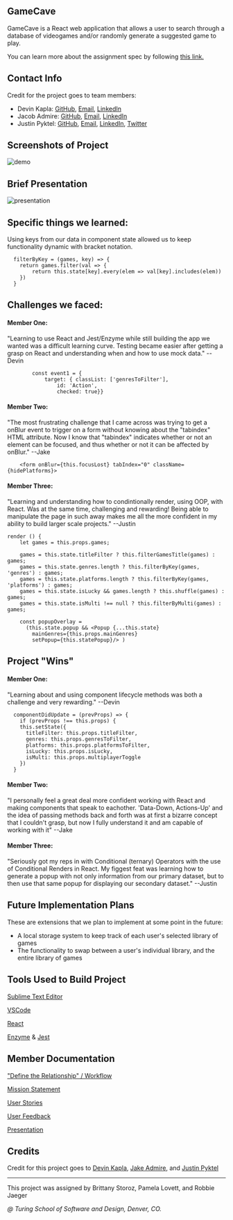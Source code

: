 ## GameCave
GameCave is a React web application that allows a user to search through a database of videogames and/or randomly generate a suggested game to play. 

You can learn more about the assignment spec by following [this link.](http://frontend.turing.io/projects/whateverly.html)

## Contact Info
Credit for the project goes to team members:
- Devin Kapla: [GitHub](https://github.com/DekayHaHa),
              [Email](mailto:DevinKapla@gamil.com),
              [LinkedIn](https://www.linkedin.com/in/devin-kapla/)
- Jacob Admire: [GitHub](https://github.com/JakeAdmire), 
                [Email](mailto:JakeAdmire1@gmail.com),
                [LinkedIn](https://www.linkedin.com/in/jakeadmire/)
- Justin Pyktel: [GitHub](https://github.com/SiimonStark), 
                [Email](mailto:SiimonStark@gmail.com),
                [LinkedIn](https://www.linkedin.com/in/justinpyktel/),
                [Twitter](https://twitter.com/SiimonStark)
                
## Screenshots of Project

 ![demo](https://user-images.githubusercontent.com/23123990/53147491-f41c2e00-3564-11e9-855a-c4bb272f36a0.gif)

## Brief Presentation

 ![presentation](https://user-images.githubusercontent.com/23123990/53151649-f97f7580-3570-11e9-90f8-62d905cce6cd.gif)

## Specific things we learned:
Using keys from our data in component state allowed us to keep functionality dynamic with bracket notation.
```
  filterByKey = (games, key) => {
    return games.filter(val => {
        return this.state[key].every(elem => val[key].includes(elem))
    })
  } 
```
## Challenges we faced:
#### Member One:
"Learning to use React and Jest/Enzyme while still building the app we wanted was a difficult learning curve. Testing became easier after getting a grasp on React and understanding when and how to use mock data." --Devin
```
		const event1 = {
			target: { classList: ['genresToFilter'],
				id: 'Action',
				checked: true}}
```
#### Member Two:
"The most frustrating challenge that I came across was trying to get a onBlur event to trigger on a form without
knowing about the "tabindex" HTML attribute. Now I know that "tabindex" indicates whether or not an element can be focused,
and thus whether or not it can be affected by onBlur." --Jake
```
    <form onBlur={this.focusLost} tabIndex="0" className={hidePlatforms}>
```
#### Member Three:
"Learning and understanding how to condintionally render, using OOP, with React. Was at the same time, challenging and rewarding! Being able to manipulate the page in such away makes me all the more confident in my ability to build larger scale projects." --Justin
```
render () {
    let games = this.props.games;

    games = this.state.titleFilter ? this.filterGamesTitle(games) : games;
    games = this.state.genres.length ? this.filterByKey(games, 'genres') : games;
    games = this.state.platforms.length ? this.filterByKey(games, 'platforms') : games;
    games = this.state.isLucky && games.length ? this.shuffle(games) : games;
    games = this.state.isMulti !== null ? this.filterByMulti(games) : games;

    const popupOverlay = 
      (this.state.popup && <Popup {...this.state}
        mainGenres={this.props.mainGenres}
        setPopup={this.statePopup}/> )
```
## Project "Wins"
#### Member One:
"Learning about and using component lifecycle methods was both a challenge and very rewarding." --Devin
```
  componentDidUpdate = (prevProps) => {
    if (prevProps !== this.props) {
    this.setState({
      titleFilter: this.props.titleFilter,
      genres: this.props.genresToFilter,
      platforms: this.props.platformsToFilter,
      isLucky: this.props.isLucky,
      isMulti: this.props.multiplayerToggle
    })
  }
```
#### Member Two:
"I personally feel a great deal more confident working with React and making components that speak to eachother. 'Data-Down, Actions-Up' and the idea of passing methods back and forth was at first a bizarre concept that I couldn't grasp, but now I fully understand it and am capable of working with it" --Jake
#### Member Three:
"Seriously got my reps in with Conditional (ternary) Operators with the use of Conditional Renders in React. My figgest feat was learning how to generate a popup with not only information from our primary dataset, but to then use that same popup for displaying our secondary dataset." --Justin

## Future Implementation Plans
These are extensions that we plan to implement at some point in the future:
- A local storage system to keep track of each user's selected library of games
- The functionality to swap between a user's individual library, and the entire library of games

## Tools Used to Build Project
[Sublime Text Editor](https://www.sublimetext.com/)

[VSCode](https://code.visualstudio.com/)

[React](https://reactjs.org/)

[Enzyme](https://airbnb.io/enzyme/) & [Jest](https://airbnb.io/enzyme/docs/guides/jest.html)

## Member Documentation
["Define the Relationship" / Workflow](https://github.com/JakeAdmire/game-shelf/blob/master/Resources/Notes/Dtr-Workflow.md)

[Mission Statement](https://github.com/JakeAdmire/game-shelf/blob/master/Resources/Notes/Mission.md)

[User Stories](https://github.com/JakeAdmire/game-shelf/blob/master/Resources/Notes/User-Stories.md)

[User Feedback](https://github.com/JakeAdmire/game-shelf/blob/master/Resources/Notes/User_Feedback.md)

[Presentation](https://my.visme.co/projects/mxngjwzw-gamecave)

## Credits
Credit for this project goes to [Devin Kapla](https://github.com/DekayHaHa), [Jake Admire](https://github.com/JakeAdmire), and [Justin Pyktel](https://github.com/SiimonStark)

---
This project was assigned by Brittany Storoz, Pamela Lovett, and Robbie Jaeger 

*@ Turing School of Software and Design, Denver, CO.*
